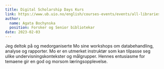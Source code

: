 ```yaml
---
title: Digital Scholarship Days Kurs
link: https://www.ub.uio.no/english/courses-events/events/all-libraries/2023/digital-scholarship-days/quarto.html
author: 
  name: Agata Bochynska
  position: Forsker og Senior bibliotekar
date: 2023-02-03
---
```


Jeg deltok på og medorganiserte Mo sine workshops om databehandling, analyse og rapporter. 
Mo er en utmerket instruktør som kan tilpasse seg ulike undervisningskontekster og målgrupper. Hennes entusiasme for temaene gir en god og morsom læringsopplevelse.
